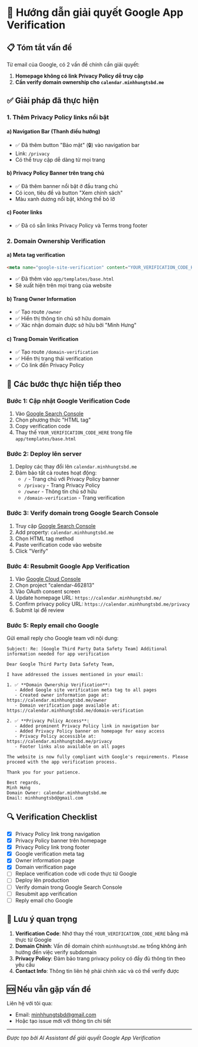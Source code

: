 # 🔐 Hướng dẫn giải quyết Google App Verification

## 📋 Tóm tắt vấn đề

Từ email của Google, có 2 vấn đề chính cần giải quyết:

1. **Homepage không có link Privacy Policy dễ truy cập**
2. **Cần verify domain ownership cho `calendar.minhhungtsbd.me`**

## ✅ Giải pháp đã thực hiện

### 1. Thêm Privacy Policy links nổi bật

#### **a) Navigation Bar (Thanh điều hướng)**
- ✅ Đã thêm button "Bảo mật" (🔒) vào navigation bar
- Link: `/privacy`
- Có thể truy cập dễ dàng từ mọi trang

#### **b) Privacy Policy Banner trên trang chủ**
- ✅ Đã thêm banner nổi bật ở đầu trang chủ
- Có icon, tiêu đề và button "Xem chính sách"
- Màu xanh dương nổi bật, không thể bỏ lỡ

#### **c) Footer links**
- ✅ Đã có sẵn links Privacy Policy và Terms trong footer

### 2. Domain Ownership Verification

#### **a) Meta tag verification**
```html
<meta name="google-site-verification" content="YOUR_VERIFICATION_CODE_HERE" />
```
- ✅ Đã thêm vào `app/templates/base.html`
- Sẽ xuất hiện trên mọi trang của website

#### **b) Trang Owner Information**
- ✅ Tạo route `/owner`
- ✅ Hiển thị thông tin chủ sở hữu domain
- ✅ Xác nhận domain được sở hữu bởi "Minh Hưng"

#### **c) Trang Domain Verification**
- ✅ Tạo route `/domain-verification`
- ✅ Hiển thị trạng thái verification
- ✅ Có link đến Privacy Policy

## 🚀 Các bước thực hiện tiếp theo

### Bước 1: Cập nhật Google Verification Code
1. Vào [Google Search Console](https://search.google.com/search-console)
2. Chọn phương thức "HTML tag"
3. Copy verification code
4. Thay thế `YOUR_VERIFICATION_CODE_HERE` trong file `app/templates/base.html`

### Bước 2: Deploy lên server
1. Deploy các thay đổi lên `calendar.minhhungtsbd.me`
2. Đảm bảo tất cả routes hoạt động:
   - `/` - Trang chủ với Privacy Policy banner
   - `/privacy` - Trang Privacy Policy
   - `/owner` - Thông tin chủ sở hữu
   - `/domain-verification` - Trang verification

### Bước 3: Verify domain trong Google Search Console
1. Truy cập [Google Search Console](https://search.google.com/search-console)
2. Add property: `calendar.minhhungtsbd.me`
3. Chọn HTML tag method
4. Paste verification code vào website
5. Click "Verify"

### Bước 4: Resubmit Google App Verification
1. Vào [Google Cloud Console](https://console.cloud.google.com/)
2. Chọn project "calendar-462813"
3. Vào OAuth consent screen
4. Update homepage URL: `https://calendar.minhhungtsbd.me/`
5. Confirm privacy policy URL: `https://calendar.minhhungtsbd.me/privacy`
6. Submit lại để review

### Bước 5: Reply email cho Google
Gửi email reply cho Google team với nội dung:

```
Subject: Re: [Google Third Party Data Safety Team] Additional information needed for app verification

Dear Google Third Party Data Safety Team,

I have addressed the issues mentioned in your email:

1. ✅ **Domain Ownership Verification**: 
   - Added Google site verification meta tag to all pages
   - Created owner information page at: https://calendar.minhhungtsbd.me/owner
   - Domain verification page available at: https://calendar.minhhungtsbd.me/domain-verification

2. ✅ **Privacy Policy Access**: 
   - Added prominent Privacy Policy link in navigation bar
   - Added Privacy Policy banner on homepage for easy access
   - Privacy Policy accessible at: https://calendar.minhhungtsbd.me/privacy
   - Footer links also available on all pages

The website is now fully compliant with Google's requirements. Please proceed with the app verification process.

Thank you for your patience.

Best regards,
Minh Hưng
Domain Owner: calendar.minhhungtsbd.me
Email: minhhungtsbd@gmail.com
```

## 🔍 Verification Checklist

- [x] Privacy Policy link trong navigation
- [x] Privacy Policy banner trên homepage
- [x] Privacy Policy link trong footer
- [x] Google verification meta tag
- [x] Owner information page
- [x] Domain verification page
- [ ] Replace verification code với code thực từ Google
- [ ] Deploy lên production
- [ ] Verify domain trong Google Search Console
- [ ] Resubmit app verification
- [ ] Reply email cho Google

## 📝 Lưu ý quan trọng

1. **Verification Code**: Nhớ thay thế `YOUR_VERIFICATION_CODE_HERE` bằng mã thực từ Google
2. **Domain Chính**: Vấn đề domain chính `minhhungtsbd.me` trống không ảnh hưởng đến việc verify subdomain
3. **Privacy Policy**: Đảm bảo trang privacy policy có đầy đủ thông tin theo yêu cầu
4. **Contact Info**: Thông tin liên hệ phải chính xác và có thể verify được

## 🆘 Nếu vẫn gặp vấn đề

Liên hệ với tôi qua:
- Email: minhhungtsbd@gmail.com
- Hoặc tạo issue mới với thông tin chi tiết

---
*Được tạo bởi AI Assistant để giải quyết Google App Verification* 